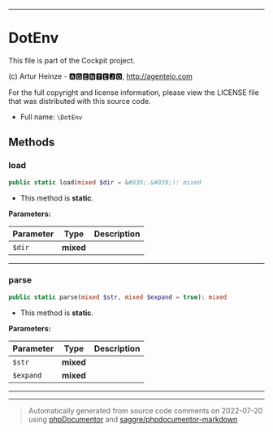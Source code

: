 ***

# DotEnv

This file is part of the Cockpit project.

(c) Artur Heinze - 🅰🅶🅴🅽🆃🅴🅹🅾, http://agentejo.com

For the full copyright and license information, please view the LICENSE
file that was distributed with this source code.

* Full name: `\DotEnv`




## Methods


### load



```php
public static load(mixed $dir = &#039;.&#039;): mixed
```



* This method is **static**.




**Parameters:**

| Parameter | Type | Description |
|-----------|------|-------------|
| `$dir` | **mixed** |  |




***

### parse



```php
public static parse(mixed $str, mixed $expand = true): mixed
```



* This method is **static**.




**Parameters:**

| Parameter | Type | Description |
|-----------|------|-------------|
| `$str` | **mixed** |  |
| `$expand` | **mixed** |  |




***


***
> Automatically generated from source code comments on 2022-07-20 using [phpDocumentor](http://www.phpdoc.org/) and [saggre/phpdocumentor-markdown](https://github.com/Saggre/phpDocumentor-markdown)
